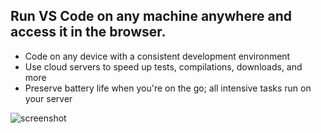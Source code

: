## Run VS Code on any machine anywhere and access it in the browser.

- Code on any device with a consistent development environment
- Use cloud servers to speed up tests, compilations, downloads, and more
- Preserve battery life when you're on the go; all intensive tasks run on your server

![screenshot](https://raw.githubusercontent.com/coder/code-server/main/docs/assets/screenshot.png)